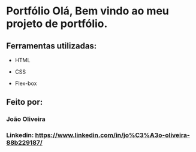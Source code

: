 # Portfólio Olá, Bem vindo ao meu projeto de portfólio.

## Ferramentas utilizadas:

* HTML

* CSS

* Flex-box

## Feito por:

### João Oliveira

### Linkedin: https://www.linkedin.com/in/jo%C3%A3o-oliveira-88b229187/

```
